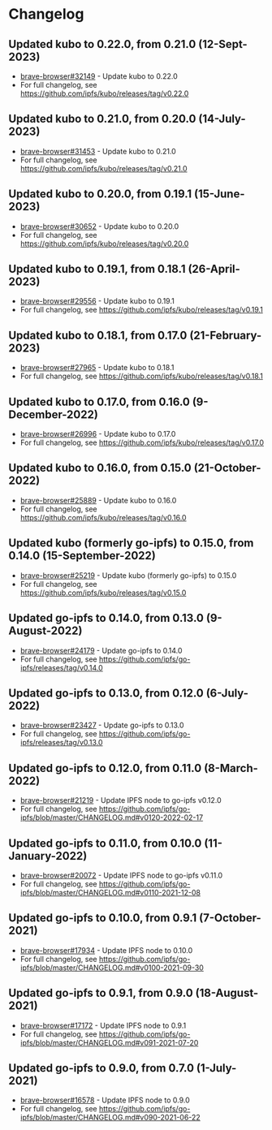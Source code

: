 # Changelog

## Updated kubo to 0.22.0, from 0.21.0 (12-Sept-2023)
- [brave-browser#32149](https://github.com/brave/brave-browser/issues/32149) - Update kubo to 0.22.0
- For full changelog, see https://github.com/ipfs/kubo/releases/tag/v0.22.0

## Updated kubo to 0.21.0, from 0.20.0 (14-July-2023)
- [brave-browser#31453](https://github.com/brave/brave-browser/issues/31453) - Update kubo to 0.21.0
- For full changelog, see https://github.com/ipfs/kubo/releases/tag/v0.21.0

## Updated kubo to 0.20.0, from 0.19.1 (15-June-2023)
- [brave-browser#30652](https://github.com/brave/brave-browser/issues/30652) - Update kubo to 0.20.0
- For full changelog, see https://github.com/ipfs/kubo/releases/tag/v0.20.0

## Updated kubo to 0.19.1, from 0.18.1 (26-April-2023)
- [brave-browser#29556](https://github.com/brave/brave-browser/issues/29556) - Update kubo to 0.19.1
- For full changelog, see https://github.com/ipfs/kubo/releases/tag/v0.19.1

## Updated kubo to 0.18.1, from 0.17.0 (21-February-2023)
- [brave-browser#27965](https://github.com/brave/brave-browser/issues/27965) - Update kubo to 0.18.1
- For full changelog, see https://github.com/ipfs/kubo/releases/tag/v0.18.1

## Updated kubo to 0.17.0, from 0.16.0 (9-December-2022)
- [brave-browser#26996](https://github.com/brave/brave-browser/issues/26996) - Update kubo to 0.17.0
- For full changelog, see https://github.com/ipfs/kubo/releases/tag/v0.17.0

## Updated kubo to 0.16.0, from 0.15.0 (21-October-2022)
- [brave-browser#25889](https://github.com/brave/brave-browser/issues/25889) - Update kubo to 0.16.0
- For full changelog, see https://github.com/ipfs/kubo/releases/tag/v0.16.0

## Updated kubo (formerly go-ipfs) to 0.15.0, from 0.14.0 (15-September-2022)
- [brave-browser#25219](https://github.com/brave/brave-browser/issues/25219) - Update kubo (formerly go-ipfs) to 0.15.0
- For full changelog, see https://github.com/ipfs/kubo/releases/tag/v0.15.0

## Updated go-ipfs to 0.14.0, from 0.13.0 (9-August-2022)
- [brave-browser#24179](https://github.com/brave/brave-browser/issues/24179) - Update go-ipfs to 0.14.0
- For full changelog, see https://github.com/ipfs/go-ipfs/releases/tag/v0.14.0

## Updated go-ipfs to 0.13.0, from 0.12.0 (6-July-2022)
- [brave-browser#23427](https://github.com/brave/brave-browser/issues/23427) - Update go-ipfs to 0.13.0
- For full changelog, see https://github.com/ipfs/go-ipfs/releases/tag/v0.13.0

## Updated go-ipfs to 0.12.0, from 0.11.0 (8-March-2022)
- [brave-browser#21219](https://github.com/brave/brave-browser/issues/21219) - Update IPFS node to go-ipfs v0.12.0
- For full changelog, see https://github.com/ipfs/go-ipfs/blob/master/CHANGELOG.md#v0120-2022-02-17

## Updated go-ipfs to 0.11.0, from 0.10.0 (11-January-2022)
- [brave-browser#20072](https://github.com/brave/brave-browser/issues/20072) - Update IPFS node to go-ipfs v0.11.0
- For full changelog, see https://github.com/ipfs/go-ipfs/blob/master/CHANGELOG.md#v0110-2021-12-08

## Updated go-ipfs to 0.10.0, from 0.9.1 (7-October-2021)
 - [brave-browser#17934](https://github.com/brave/brave-browser/issues/17934) - Update IPFS node to 0.10.0
 - For full changelog, see https://github.com/ipfs/go-ipfs/blob/master/CHANGELOG.md#v0100-2021-09-30

## Updated go-ipfs to 0.9.1, from 0.9.0 (18-August-2021)
 - [brave-browser#17172](https://github.com/brave/brave-browser/issues/17172) - Update IPFS node to 0.9.1
 - For full changelog, see https://github.com/ipfs/go-ipfs/blob/master/CHANGELOG.md#v091-2021-07-20

## Updated go-ipfs to 0.9.0, from 0.7.0 (1-July-2021)
 - [brave-browser#16578](https://github.com/brave/brave-browser/issues/16578) - Update IPFS node to 0.9.0
 - For full changelog, see https://github.com/ipfs/go-ipfs/blob/master/CHANGELOG.md#v090-2021-06-22

